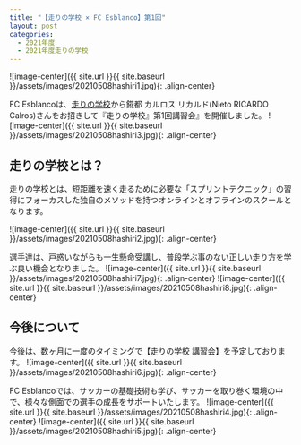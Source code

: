 ```yaml
---
title: "【走りの学校 × FC Esblanco】第1回"
layout: post
categories:
  - 2021年度
  - 2021年度走りの学校
---
```

![image-center]({{ site.url }}{{ site.baseurl }}/assets/images/20210508hashiri1.jpg){: .align-center}

FC Esblancoは、[走りの学校](https://www.hashiri.school)から錵都 カルロス リカルド(Nieto RICARDO Calros)さんをお招きして『走りの学校』第1回講習会』を開催しました。
![image-center]({{ site.url }}{{ site.baseurl }}/assets/images/20210508hashiri3.jpg){: .align-center}

##  走りの学校とは？
走りの学校とは、短距離を速く走るために必要な「スプリントテクニック」の習得にフォーカスした独自のメソッドを持つオンラインとオフラインのスクールとなります。

![image-center]({{ site.url }}{{ site.baseurl }}/assets/images/20210508hashiri2.jpg){: .align-center}

選手達は、戸惑いながらも一生懸命受講し、普段学ぶ事のない正しい走り方を学ぶ良い機会となりました。
![image-center]({{ site.url }}{{ site.baseurl }}/assets/images/20210508hashiri7.jpg){: .align-center}
![image-center]({{ site.url }}{{ site.baseurl }}/assets/images/20210508hashiri8.jpg){: .align-center}

## 今後について
今後は、数ヶ月に一度のタイミングで【走りの学校 講習会】を予定しております。
![image-center]({{ site.url }}{{ site.baseurl }}/assets/images/20210508hashiri6.jpg){: .align-center}

FC Esblancoでは、サッカーの基礎技術も学び、サッカーを取り巻く環境の中で、様々な側面での選手の成長をサポートいたします。
![image-center]({{ site.url }}{{ site.baseurl }}/assets/images/20210508hashiri4.jpg){: .align-center}
![image-center]({{ site.url }}{{ site.baseurl }}/assets/images/20210508hashiri5.jpg){: .align-center}
